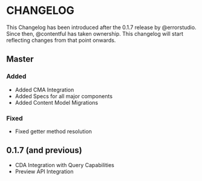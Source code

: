 # CHANGELOG

This Changelog has been introduced after the 0.1.7 release by @errorstudio.
Since then, @contentful has taken ownership. This changelog will start reflecting
changes from that point onwards.

## Master

### Added
* Added CMA Integration
* Added Specs for all major components
* Added Content Model Migrations

### Fixed
* Fixed getter method resolution

## 0.1.7 (and previous)

* CDA Integration with Query Capabilities
* Preview API Integration
